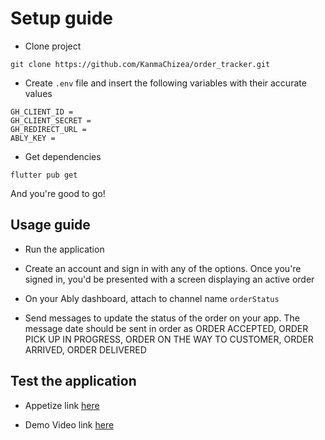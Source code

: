 # Setup guide

- Clone project
```
git clone https://github.com/KanmaChizea/order_tracker.git
```

- Create `.env` file and insert the following variables with their accurate values
```
GH_CLIENT_ID = 
GH_CLIENT_SECRET = 
GH_REDIRECT_URL = 
ABLY_KEY = 
```

- Get dependencies
```
flutter pub get
```

And you're good to go!

## Usage guide

- Run the application

- Create an account and sign in with any of the options. Once you're signed in, you'd be presented with a screen displaying an active order

- On your Ably dashboard, attach to channel name `orderStatus`

- Send messages to update the status of the order on your app. The message date should be sent in order as ORDER ACCEPTED, ORDER PICK UP IN PROGRESS, ORDER ON THE WAY TO CUSTOMER, ORDER ARRIVED, ORDER DELIVERED

## Test the application

- Appetize link [here](https://appetize.io/app/6qoyzh7n2n7us5auwb64dbmqay?device=pixel7&osVersion=13.0)

- Demo Video link [here](https://drive.google.com/file/d/1SHv56rsvyOX9mgoPZb22126HRq1gfjuh/view?usp=sharing)